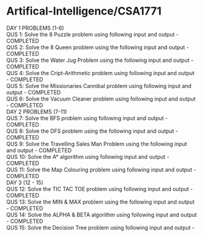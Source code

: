 # Artifical-Intelligence/CSA1771
DAY 1 PROBLEMS (1-6)   
QUS 1: Solve the 8 Puzzle problem using following input and output - COMPLETED   
QUS 2: Solve the 8 Queen problem using the following input and output - COMPLETED   
QUS 3: Solve the Water Jug Problem using the following input and output - COMPLETED   
QUS 4: Solve the Cript-Arithmetic problem using following input and output - COMPLETED   
QUS 5: Solve the Missionaries Cannibal problem using following input and output - COMPLETED   
QUS 6: Solve the Vacuum Cleaner problem using following input and output - COMPLETED   
DAY 2 PROBLEMS (7-11)   
QUS 7: Solve the BFS problem using following input and output - COMPLETED   
QUS 8: Solve the DFS problem using the following input and output - COMPLETED   
QUS 9: Solve the Travelling Sales Man Problem using the following input and output - COMPLETED   
QUS 10: Solve the A* algorithm using following input and output - COMPLETED   
QUS 11: Solve the Map Colouring problem using following input and output - COMPLETED   
DAY 3 (12 - 15)   
QUS 12: Solve the TIC TAC TOE problem using following input and output - COMPLETED   
QUS 13: Solve the MIN & MAX problem using the following input and output - COMPLETED   
QUS 14: Solve the ALPHA & BETA algorithm using following input and output - COMPLETED     
QUS 15:  Solve the Decision Tree problem using following input and output -    
